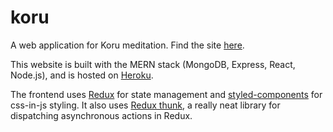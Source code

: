 # koru
A web application for Koru meditation. Find the site [here](korumeditation.com).

This website is built with the MERN stack (MongoDB, Express, React, Node.js), and is hosted on [Heroku](https://heroku.com).

The frontend uses [Redux](https://redux.js.org/) for state management and [styled-components](https://styled-components.com/) for css-in-js styling.
It also uses [Redux thunk](https://github.com/reduxjs/redux-thunk), a really neat library for dispatching asynchronous actions in Redux.
